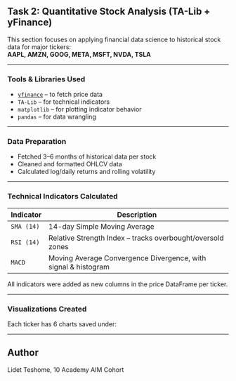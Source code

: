 ## Task 2: Quantitative Stock Analysis (TA-Lib + yFinance)

This section focuses on applying financial data science to historical stock data for major tickers:  
**AAPL, AMZN, GOOG, META, MSFT, NVDA, TSLA**

---

### Tools & Libraries Used

- [`yfinance`](https://github.com/ranaroussi/yfinance) – to fetch price data
- `TA-Lib` – for technical indicators
- `matplotlib` – for plotting indicator behavior
- `pandas` – for data wrangling

---

### Data Preparation

- Fetched 3–6 months of historical data per stock
- Cleaned and formatted OHLCV data
- Calculated log/daily returns and rolling volatility

---

### Technical Indicators Calculated

| Indicator | Description |
|----------|-------------|
| `SMA (14)` | 14-day Simple Moving Average |
| `RSI (14)` | Relative Strength Index – tracks overbought/oversold zones |
| `MACD` | Moving Average Convergence Divergence, with signal & histogram |

All indicators were added as new columns in the price DataFrame per ticker.

---

### Visualizations Created

Each ticker has 6 charts saved under:

---

## Author

Lidet Teshome, 10 Academy AIM Cohort